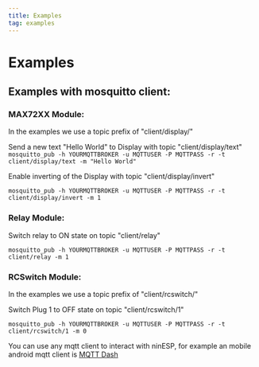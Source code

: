 ```yaml
---
title: Examples
tag: examples
---
```

# Examples

## Examples with mosquitto client:

### MAX72XX Module:

In the examples we use a topic prefix of "client/display/"

Send a new text "Hello World" to Display with topic "client/display/text"
```mosquitto_pub -h YOURMQTTBROKER -u MQTTUSER -P MQTTPASS -r -t client/display/text -m "Hello World"```

Enable inverting of the Display with topic "client/display/invert"
```
mosquitto_pub -h YOURMQTTBROKER -u MQTTUSER -P MQTTPASS -r -t client/display/invert -m 1
```

### Relay Module:

Switch relay to ON state on topic "client/relay"
```
mosquitto_pub -h YOURMQTTBROKER -u MQTTUSER -P MQTTPASS -r -t client/relay -m 1
```

### RCSwitch Module:

In the examples we use a topic prefix of "client/rcswitch/"

Switch Plug 1 to OFF state on topic "client/rcswitch/1"
```
mosquitto_pub -h YOURMQTTBROKER -u MQTTUSER -P MQTTPASS -r -t client/rcswitch/1 -m 0
```


You can use any mqtt client to interact with ninESP, for example an mobile android mqtt client is 
[MQTT Dash](https://play.google.com/store/apps/details?id=net.routix.mqttdash)
